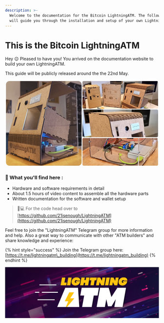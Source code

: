 ```yaml
---
description: >-
  Welcome to the documentation for the Bitcoin LightningATM. The following pages
  will guide you through the installation and setup of your own LightningATM.
---
```


# This is the Bitcoin LightningATM

Hey 😉 Pleased to have you! You arrived on the documentation website to build your own LightningATM.

This guide will be publicly released around the the 22nd May.

![](.gitbook/assets/incollage_20200429_162952315-1.jpg)

### 🔎 What you'll find here  :

* Hardware and software requirements in detail
* About 1.5 hours of video content to assemble all the hardware parts
* Written documentation for the software and wallet setup

> 👩💻 For the code head over to [https://github.com/21isenough/LightningATM](https://github.com/21isenough/LightningATM)

Feel free to join the "LightningATM" Telegram group for more information and help. Also a great way to communicate with other "ATM builders" and share knowledge and experience:

{% hint style="success" %}
Join the Telegram group here: [https://t.me/lightningatm\_building](https://t.me/lightningatm_building)
{% endhint %}

![](.gitbook/assets/1500x500_3.jpg)
